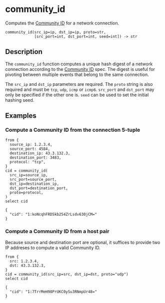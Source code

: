 # community_id

Computes the [Community ID](https://github.com/corelight/community-id-spec) for
a network connection.

```tql title="Synopsis"
community_id(src_ip=ip, dst_ip=ip, proto=str,
             [src_port=int, dst_port=int, seed=int]) -> str
```

## Description

The `community_id` function computes a unique hash digest of a network
connection according to the [Community
ID](https://github.com/corelight/community-id-spec)
spec. The digest is useful for pivoting between multiple events that belong to
the same connection.

The `src_ip` and `dst_ip` parameters are required. The `proto` string is also required and must be `tcp`, `udp`, `icmp` or `icmp6`. `src_port` and `dst_port` may only be specified if the other one is. `seed` can be used to set the initial hashing seed.

## Examples

### Compute a Community ID from the connection 5-tuple

```tql title="Pipeline"
from {
  source_ip: 1.2.3.4,
  source_port: 4584,
  destination_ip: 43.3.132.3,
  destination_port: 3483,
  protocol: "tcp",
}
cid = community_id(
  src_ip=source_ip,
  src_port=source_port,
  dst_ip=destination_ip,
  dst_port=destination_port,
  proto=protocol,
)
select cid
```

```tql title="Output"
{
  "cid": "1:koNcqhFRD5kb254ZrLsdv630jCM="
}
```

### Compute a Community ID from a host pair

Because source and destination port are optional, it suffices to provide two IP
addreses to compute a valid Community ID.

```tql title="Pipeline"
from {
  src: 1.2.3.4,
  dst: 43.3.132.3,
}
cid = community_id(src_ip=src, dst_ip=dst, proto="udp")
select cid
```

```tql title="Output"
{
  "cid": "1:7TrrMeH98PrUKC0ySu3RNmpUr48="
}
```
